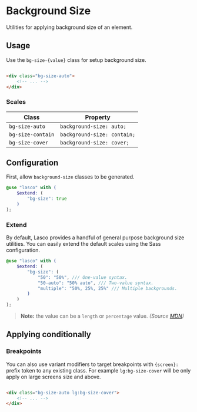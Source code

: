 # Background Size

Utilities for applying background size of an element.

## Usage

Use the `bg-size-{value}` class for setup background size.

```html

<div class="bg-size-auto">
    <!-- ... -->
</div>
```

### Scales

| Class             | Property                    |
|-------------------|-----------------------------|
| `bg-size-auto`    | `background-size: auto;`    |
| `bg-size-contain` | `background-size: contain;` |
| `bg-size-cover`   | `background-size: cover;`   |

## Configuration

First, allow `background-size` classes to be generated.

```scss
@use "lasco" with (
    $extend: (
        "bg-size": true
    )
);
```

### Extend

By default, Lasco provides a handful of general purpose background size utilities. You can easily extend the default
scales using the Sass configuration.

```scss
@use "lasco" with (
    $extend: (
        "bg-size": (
            "50": "50%", /// One-value syntax.
            "50-auto": "50% auto", /// Two-value syntax.
            "multiple": "50%, 25%, 25%" /// Multiple backgrounds.
        )
    )
);
```

> **Note:** the value can be a `length` or `percentage` value. _(Source [MDN](https://developer.mozilla.org/en-US/docs/Web/CSS/background-size#values))_

## Applying conditionally

### Breakpoints

You can also use variant modifiers to target breakpoints with `{screen}:` prefix token to any existing class. For
example `lg:bg-size-cover` will be only apply on large screens size and above.

```html

<div class="bg-size-auto lg:bg-size-cover">
    <!-- ... -->
</div>
```
